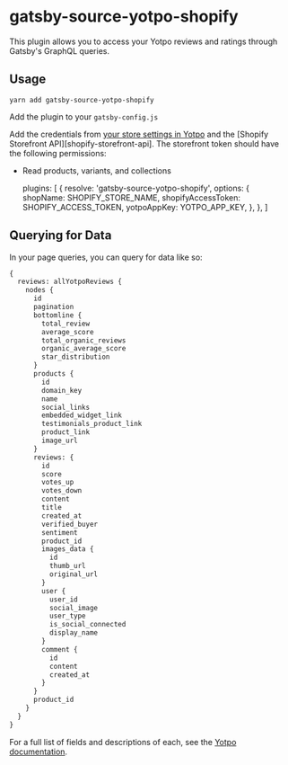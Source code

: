 # gatsby-source-yotpo-shopify

This plugin allows you to access your Yotpo reviews and ratings through Gatsby's GraphQL queries.

## Usage

```
yarn add gatsby-source-yotpo-shopify
```

Add the plugin to your `gatsby-config.js`

Add the credentials from [your store settings in Yotpo](https://yap.yotpo.com/#/header/account_settings/store_settings) and the [Shopify Storefront API][shopify-storefront-api].
The storefront token should have the following permissions:

- Read products, variants, and collections

  plugins: [
  {
  resolve: 'gatsby-source-yotpo-shopify',
  options: {
  shopName: SHOPIFY_STORE_NAME,
  shopifyAccessToken: SHOPIFY_ACCESS_TOKEN,
  yotpoAppKey: YOTPO_APP_KEY,
  },
  },
  ]

## Querying for Data

In your page queries, you can query for data like so:

```graphql
{
  reviews: allYotpoReviews {
    nodes {
      id
      pagination
      bottomline {
        total_review
        average_score
        total_organic_reviews
        organic_average_score
        star_distribution
      }
      products {
        id
        domain_key
        name
        social_links
        embedded_widget_link
        testimonials_product_link
        product_link
        image_url
      }
      reviews: {
        id
        score
        votes_up
        votes_down
        content
        title
        created_at
        verified_buyer
        sentiment
        product_id
        images_data {
          id
          thumb_url
          original_url
        }
        user {
          user_id
          social_image
          user_type
          is_social_connected
          display_name
        }
        comment {
          id
          content
          created_at
        }
      }
      product_id
    }
  }
}
```

For a full list of fields and descriptions of each, see the [Yotpo documentation](https://apidocs.yotpo.com/reference#introduction).
